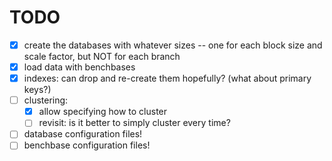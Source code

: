 TODO
====

- [x] create the databases with whatever sizes -- one for each block size and scale factor, but NOT for each branch
- [x] load data with benchbases
- [x] indexes: can drop and re-create them hopefully? (what about primary keys?)
- [ ] clustering:
    - [x] allow specifying how to cluster
    - [ ] revisit: is it better to simply cluster every time?
- [ ] database configuration files!
- [ ] benchbase configuration files!